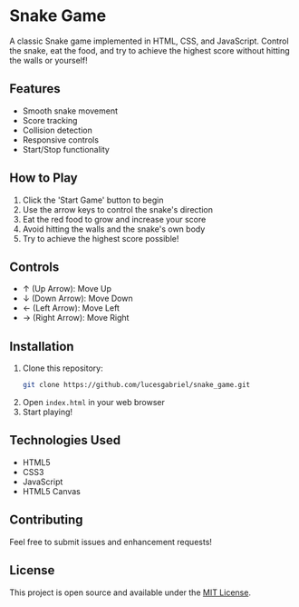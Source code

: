 # Snake Game

A classic Snake game implemented in HTML, CSS, and JavaScript. Control the snake, eat the food, and try to achieve the highest score without hitting the walls or yourself!

## Features

- Smooth snake movement
- Score tracking
- Collision detection
- Responsive controls
- Start/Stop functionality

## How to Play

1. Click the 'Start Game' button to begin
2. Use the arrow keys to control the snake's direction
3. Eat the red food to grow and increase your score
4. Avoid hitting the walls and the snake's own body
5. Try to achieve the highest score possible!

## Controls

- ↑ (Up Arrow): Move Up
- ↓ (Down Arrow): Move Down
- ← (Left Arrow): Move Left
- → (Right Arrow): Move Right

## Installation

1. Clone this repository:
   ```bash
   git clone https://github.com/lucesgabriel/snake_game.git
   ```
2. Open `index.html` in your web browser
3. Start playing!

## Technologies Used

- HTML5
- CSS3
- JavaScript
- HTML5 Canvas

## Contributing

Feel free to submit issues and enhancement requests!

## License

This project is open source and available under the [MIT License](LICENSE).